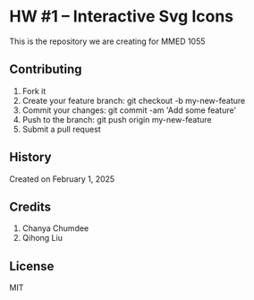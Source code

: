 # HW #1 – Interactive Svg Icons

This is the repository we are creating for MMED 1055

## **Contributing**
1. Fork it
2. Create your feature branch: git checkout -b my-new-feature
3. Commit your changes: git commit -am 'Add some feature'
4. Push to the branch: git push origin my-new-feature
5. Submit a pull request 

## **History**
Created on February 1, 2025

## **Credits**
1. Chanya Chumdee
2. Qihong Liu

## **License**
MIT